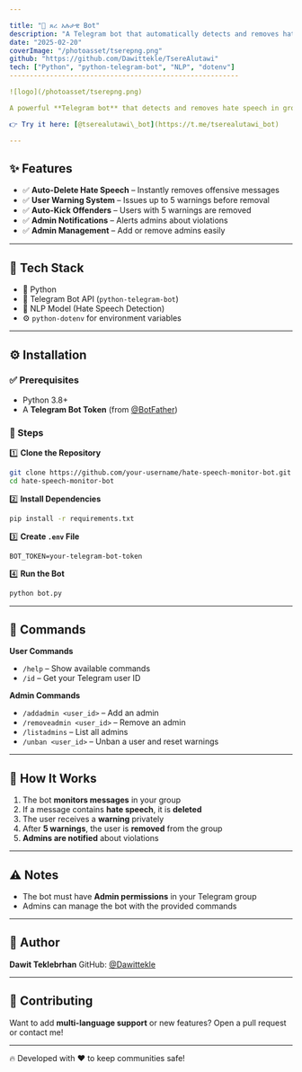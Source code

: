 ```yaml
---

title: "🚀 ጸረ አሉታዊ Bot"
description: "A Telegram bot that automatically detects and removes hate speech from group chats using NLP."
date: "2025-02-20"
coverImage: "/photoasset/tserepng.png"
github: "https://github.com/Dawittekle/TsereAlutawi"
tech: ["Python", "python-telegram-bot", "NLP", "dotenv"]
---------------------------------------------------------

![logo](/photoasset/tserepng.png)

A powerful **Telegram bot** that detects and removes hate speech in group chats using **NLP**. It warns users, notifies admins, and automatically removes repeat offenders.

👉 Try it here: [@tserealutawi\_bot](https://t.me/tserealutawi_bot)

---
```


## ✨ Features

- ✅ **Auto-Delete Hate Speech** – Instantly removes offensive messages
- ✅ **User Warning System** – Issues up to 5 warnings before removal
- ✅ **Auto-Kick Offenders** – Users with 5 warnings are removed
- ✅ **Admin Notifications** – Alerts admins about violations
- ✅ **Admin Management** – Add or remove admins easily

---

## 🧰 Tech Stack

- 🐍 Python
- 🤖 Telegram Bot API (`python-telegram-bot`)
- 🧠 NLP Model (Hate Speech Detection)
- ⚙️ `python-dotenv` for environment variables

---

## ⚙️ Installation

### ✅ Prerequisites

- Python 3.8+
- A **Telegram Bot Token** (from [@BotFather](https://t.me/BotFather))

### 🚀 Steps

1️⃣ **Clone the Repository**

```bash
git clone https://github.com/your-username/hate-speech-monitor-bot.git
cd hate-speech-monitor-bot
```

2️⃣ **Install Dependencies**

```bash
pip install -r requirements.txt
```

3️⃣ **Create `.env` File**

```env
BOT_TOKEN=your-telegram-bot-token
```

4️⃣ **Run the Bot**

```bash
python bot.py
```

---

## 📌 Commands

**User Commands**

- `/help` – Show available commands
- `/id` – Get your Telegram user ID

**Admin Commands**

- `/addadmin <user_id>` – Add an admin
- `/removeadmin <user_id>` – Remove an admin
- `/listadmins` – List all admins
- `/unban <user_id>` – Unban a user and reset warnings

---

## 🤖 How It Works

1. The bot **monitors messages** in your group
2. If a message contains **hate speech**, it is **deleted**
3. The user receives a **warning** privately
4. After **5 warnings**, the user is **removed** from the group
5. **Admins are notified** about violations

---

## ⚠️ Notes

- The bot must have **Admin permissions** in your Telegram group
- Admins can manage the bot with the provided commands

---

## 👥 Author

**Dawit Teklebrhan**
GitHub: [@Dawittekle](https://github.com/Dawittekle)

---

## 🤝 Contributing

Want to add **multi-language support** or new features? Open a pull request or contact me!

---

🔥 Developed with ❤️ to keep communities safe!
